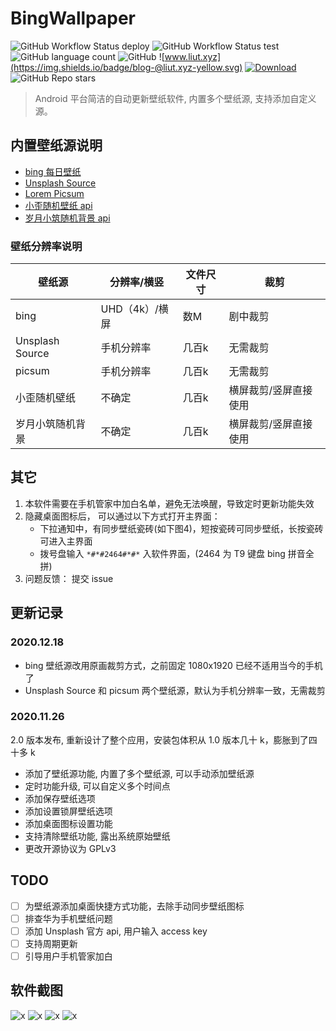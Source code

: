 # BingWallpaper

![GitHub Workflow Status deploy](https://img.shields.io/github/workflow/status/lt-123/BingWallpaper/deploy)
![GitHub Workflow Status test](https://img.shields.io/github/workflow/status/lt-123/BingWallpaper/test)
![GitHub language count](https://img.shields.io/github/languages/count/lt-123/BingWallpaper)
![GitHub](https://img.shields.io/github/license/lt-123/BingWallpaper)
![www.liut.xyz](https://img.shields.io/badge/blog-@liut.xyz-yellow.svg)
[![Download](https://img.shields.io/badge/Download-酷安-red.svg)](https://www.coolapk.com/apk/182374)
![GitHub Repo stars](https://img.shields.io/github/stars/lt-123/BingWallpaper?style=social)

> Android 平台简洁的自动更新壁纸软件, 内置多个壁纸源, 支持添加自定义源。

## 内置壁纸源说明

- [bing 每日壁纸](https://cn.bing.com/)
- [Unsplash Source](https://source.unsplash.com/)
- [Lorem Picsum](https://picsum.photos/)
- [小歪随机壁纸 api](https://api.ixiaowai.cn/)
- [岁月小筑随机背景 api](http://img.xjh.me/)
<!-- - [lorempixel](http://lorempixel.com/) -->

### 壁纸分辨率说明

| 壁纸源 | 分辨率/横竖 | 文件尺寸 | 裁剪 |
| - | - | - | - |
| bing | UHD（4k）/横屏 | 数M | 剧中裁剪|
| Unsplash Source | 手机分辨率 | 几百k | 无需裁剪 |
| picsum | 手机分辨率 | 几百k | 无需裁剪 |
| 小歪随机壁纸 | 不确定 | 几百k | 横屏裁剪/竖屏直接使用 |
| 岁月小筑随机背景 | 不确定 | 几百k | 横屏裁剪/竖屏直接使用 |

## 其它

1. 本软件需要在手机管家中加白名单，避免无法唤醒，导致定时更新功能失效
2. 隐藏桌面图标后， 可以通过以下方式打开主界面：
    - 下拉通知中，有同步壁纸瓷砖(如下图4)，短按瓷砖可同步壁纸，长按瓷砖可进入主界面
    - 拨号盘输入 `*#*#2464#*#*` 入软件界面，(2464 为 T9 键盘 bing 拼音全拼)
3. 问题反馈： 提交 issue

## 更新记录

### 2020.12.18

- bing 壁纸源改用原画裁剪方式，之前固定 1080x1920 已经不适用当今的手机了
- Unsplash Source 和 picsum 两个壁纸源，默认为手机分辨率一致，无需裁剪

### 2020.11.26

2.0 版本发布, 重新设计了整个应用，安装包体积从 1.0 版本几十 k，膨胀到了四十多 k

- 添加了壁纸源功能, 内置了多个壁纸源, 可以手动添加壁纸源
- 定时功能升级, 可以自定义多个时间点
- 添加保存壁纸选项
- 添加设置锁屏壁纸选项
- 添加桌面图标设置功能
- 支持清除壁纸功能, 露出系统原始壁纸
- 更改开源协议为 GPLv3

## TODO

- [ ] 为壁纸源添加桌面快捷方式功能，去除手动同步壁纸图标
- [ ] 排查华为手机壁纸问题
- [ ] 添加 Unsplash 官方 api, 用户输入 access key
- [ ] 支持周期更新
- [ ] 引导用户手机管家加白

## 软件截图

![x](./images/Screenshot_2020-11-26-16-50-20.png)
![x](./images/Screenshot_2020-11-26-16-50-55.png)
![x](./images/Screenshot_2020-11-26-16-52-12.png)
![x](./images/Screenshot_2020-11-26-16-53-35.png)
